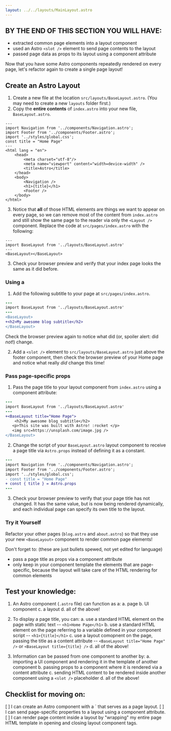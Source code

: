 ```yaml
---
layout: ../../layouts/MainLayout.astro
---
```


## BY THE END OF THIS SECTION YOU WILL HAVE:
- extracted common page elements into a layout component
- used an Astro `<slot />` element to send page contents to the layout
- passed page data as props to its layout using a component attribute


Now that you have some Astro components repeatedly rendered on every page, let's refactor again to create a single page layout!

## Create an Astro Layout 

1. Create a new file at the location `src/layouts/BaseLayout.astro`. (You may need to create a new `layouts` folder first.)
2. Copy the **entire contents** of `index.astro` into your new file, `BaseLayout.astro`.
```astro
---
import Navigation from '../components/Navigation.astro';
import Footer from '../components/Footer.astro';
import '../styles/global.css';
const title = "Home Page"
---
<html lang = "en">
    <head>
        <meta charset="utf-8"/>
        <meta name="viewport" content="width=device-width" />
        <title>Astro</title>
    </head>
    <body>
        <Navigation />
        <h1>{title}</h1>
        <Footer />
    </body>
</html>
```

3. Notice that **all** of those HTML elements are things we want to appear on every page, so we can remove most of the content from `index.astro` and still show the same page to the reader via only the `<Layout />` component. Replace the code at `src/pages/index.astro` with the following:
```astro
---
import BaseLayout from '../layouts/BaseLayout.astro'
---
<BaseLayout></BaseLayout>
```
3. Check your browser preview and verify that your index page looks the same as it did before.

### Using a <slot />

1. Add the following subtitle to your page at `src/pages/index.astro`.

 ```diff
---
import BaseLayout from '../layouts/BaseLayout.astro'
---
<BaseLayout>
+<h2>My awesome blog subtitle</h2>
</BaseLayout>
```

Check the browser preview again to notice what did (or, spoiler alert: did _not_!) change.
    
2. Add a `<slot />` element to `src/layouts/BaseLayout.astro` just above the footer component, then check the browser preview of your Home page and notice what really _did_ change this time!

### Pass page-specific props

1. Pass the page title to your layout component from `index.astro` using a component attribute: 
```diff
---
import BaseLayout from '../layouts/BaseLayout.astro'
---
+<BaseLayout title="Home Page">
    <h2>My awesome blog subtitle</h2>
   <p>This site was built with Astro! :rocket </p>
   <img src=https://unsplash.com/image.jpg />
</BaseLayout>
```
 2. Change the script of your `BaseLayout.astro` layout component to receive a page title via `Astro.props` instead of defining it as a constant.
 ```diff
---
import Navigation from '../components/Navigation.astro';
import Footer from '../components/Footer.astro';
import '../styles/global.css';
- const title = "Home Page"
+ const { title } = Astro.props
---
```
 3. Check your browser preview to verify that your page title has not changed. It has the same value, but is now being rendered dynamically, and each individual page can specify its own title to the layout.
 
### Try it Yourself
Refactor your other pages (`blog.astro` and `about.astro`) so that they use your new `<BaseLayout>` component to render common page elements!

Don't forget to: (these are just bullets spewed, not yet edited for language)
- pass a page title as props via a component attribute
- only keep in your component template the elements that are page-specific, because the layout will take care of the HTML rendering for common elements
 
## Test your knowledge:

1. An Astro component (`.astro` file) can function as a:
a. page
b. UI component
c. a layout
d. all of the above!

2. To display a page title, you can:
a. use a standard HTML element on the page with static text -- `<h1>Home Page</h1>`
b. use a standard HTML element on the page referring to a variable defined in your component script -- `<h1>{title}</h1>`
c. use a layout comopnent on the page, passing the title as a content attribute -- `<BaseLayout title="Home Page" />` or `<BaseLayout title={title} />`
d. all of the above!

3. Information can be passed from one component to another by:
a. importing a UI component and rendering it in the template of another component
b. passing props to a component where it is rendered via a content attribute
c. sending HTML content to be rendered inside another component using a `<slot />` placeholder
d. all of the above!


## Checklist for moving on:
[ ] I can create an Astro component with a `<slot /> that serves as a page layout.
[ ] I can send page-specific properties to a layout using a component attribute.
[ ] I can render page content inside a layout by "wrapping" my entire page HTML template in opening and closing layout component tags.